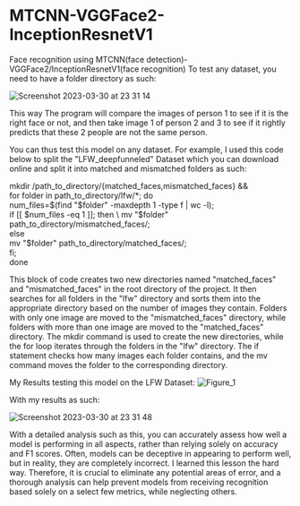 # MTCNN-VGGFace2-InceptionResnetV1
Face recognition using MTCNN(face detection)-VGGFace2/InceptionResnetV1(face recognition)
To test any dataset, you need to have a folder directory as such:

![Screenshot 2023-03-30 at 23 31 14](https://user-images.githubusercontent.com/118690399/228978008-9fd910cf-d18f-402e-854b-ae16cd52f40e.png)


This way The program will compare the images of person 1 to see if it is the right face or not, and then take image 1 of person 2 and 3 to see if 
it rightly predicts that these 2 people are not the same person. 

You can thus test this model on any dataset. For example, I used this code below to split the "LFW_deepfunneled" Dataset which you can download online 
and split it into matched and mismatched folders as such:

mkdir /path_to_directory/{matched_faces,mismatched_faces} && \
for folder in path_to_directory/lfw/*; do \
  num_files=$(find "$folder" -maxdepth 1 -type f | wc -l); \
  if [[ $num_files -eq 1 ]]; then \
    mv "$folder" path_to_directory/mismatched_faces/; \
  else \
    mv "$folder" path_to_directory/matched_faces/; \
  fi; \
done

This block of code creates two new directories named "matched_faces" and "mismatched_faces" in the root directory of the project. It then searches for all folders in the "lfw" directory and sorts them into the appropriate directory based on the number of images they contain. Folders with only one image are moved to the "mismatched_faces" directory, while folders with more than one image are moved to the "matched_faces" directory. The mkdir command is used to create the new directories, while the for loop iterates through the folders in the "lfw" directory. The if statement checks how many images each folder contains, and the mv command moves the folder to the corresponding directory.


My Results testing this model on the LFW Dataset:
![Figure_1](https://user-images.githubusercontent.com/118690399/228976526-02a12f93-d466-45a7-ba4f-72159bc8907b.png)

With my results as such:

![Screenshot 2023-03-30 at 23 31 48](https://user-images.githubusercontent.com/118690399/228978090-9770ad6b-f9fd-4b3c-a0bd-2844113bdd65.png)


With a detailed analysis such as this, you can accurately assess how well a model is performing in all aspects, rather than relying solely on accuracy and F1 scores. Often, models can be deceptive in appearing to perform well, but in reality, they are completely incorrect. I learned this lesson the hard way. Therefore, it is crucial to eliminate any potential areas of error, and a thorough analysis can help prevent models from receiving recognition based solely on a select few metrics, while neglecting others.

